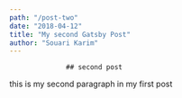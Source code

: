 ```yaml
---
path: "/post-two"
date: "2018-04-12"
title: "My second Gatsby Post"
author: "Souari Karim"
---
```


                  ## second post

this is my second paragraph in my first post
